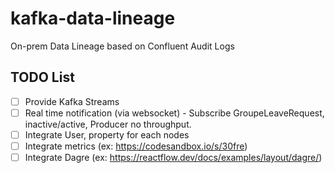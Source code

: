 # kafka-data-lineage
On-prem Data Lineage based on Confluent Audit Logs

## TODO List
- [ ] Provide Kafka Streams
- [ ] Real time notification (via websocket) - Subscribe GroupeLeaveRequest, inactive/active, Producer no throughput.
- [ ] Integrate User, property for each nodes
- [ ] Integrate metrics (ex: https://codesandbox.io/s/30fre)
- [ ] Integrate Dagre (ex: https://reactflow.dev/docs/examples/layout/dagre/)